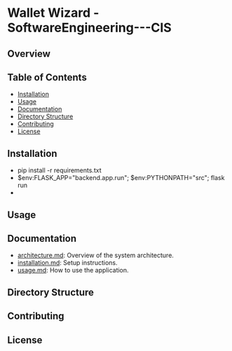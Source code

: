 # Wallet Wizard - SoftwareEngineering---CIS
## Overview

## Table of Contents
- [Installation](#installation)
- [Usage](#usage)
- [Documentation](#documentation)
- [Directory Structure](#directory-structure)
- [Contributing](#contributing)
- [License](#license)

## Installation
- pip install -r requirements.txt
- $env:FLASK_APP="backend.app.run"; $env:PYTHONPATH="src"; flask run
- 
## Usage

## Documentation
- [architecture.md](docs/architecture.md): Overview of the system architecture.
- [installation.md](docs/installation.md): Setup instructions.
- [usage.md](docs/usage.md): How to use the application.

## Directory Structure

## Contributing

## License
